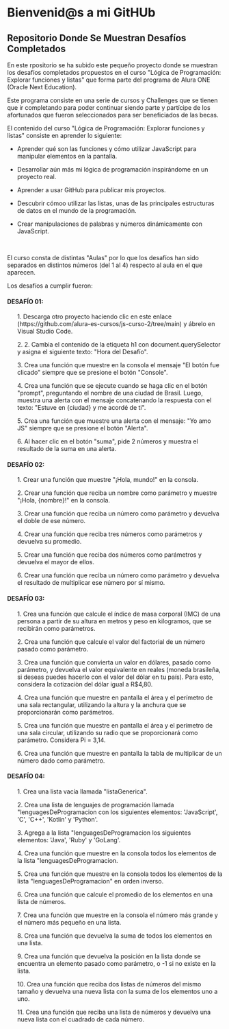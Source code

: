 <h1>Bienvenid@s a mi GitHUb</h1>

<h2>Repositorio Donde Se Muestran Desafíos Completados</h2>

<p>En este rpositorio se ha subido este pequeño proyecto donde se muestran los desafíos completados propuestos en el curso "Lógica de Programación: Explorar funciones y listas" que forma parte del 
  programa de Alura ONE (Oracle Next Education).</p>
<p>Este programa consiste en una serie de cursos y Challenges que se tienen que ir completando para poder continuar siendo parte y partícipe de los afortunados que fueron seleccionados para ser beneficiados de las
becas.</p>
<p>El contenido del curso "Lógica de Programación: Explorar funciones y listas" consiste en aprender lo siguiente:</p>
  <ul><li>Aprender qué son las funciones y cómo utilizar JavaScript para manipular elementos en la pantalla.</li></ul>
  <ul><li>Desarrollar aún más mi lógica de programación inspirándome en un proyecto real.</li></ul>
  <ul><li>Aprender a usar GitHub para publicar mis proyectos.</li></ul>
  <ul><li>Descubrir cómoo utilizar las listas, unas de las principales estructuras de datos en el mundo de la programación.</li></ul>
  <ul><li>Crear manipulaciones de palabras y números dinámicamente con JavaScript.</li></ul>
  <br>
<p>El curso consta de distintas "Aulas" por lo que los desafíos han sido separados en distintos números (del 1 al 4) respecto al aula en el que aparecen.</p>
<p>Los desafíos a cumplir fueron:</p>

<h4>DESAFÍO 01:</h4>
<ul>1. Descarga otro proyecto haciendo clic en este enlace (https://github.com/alura-es-cursos/js-curso-2/tree/main) y ábrelo en Visual Studio Code.</ul>
<ul>2. 2. Cambia el contenido de la etiqueta h1 con document.querySelector y asigna el siguiente texto: "Hora del Desafío".</ul>
<ul>3. Crea una función que muestre en la consola el mensaje "El botón fue clicado" siempre que se presione el botón "Console".</ul>
<ul>4. Crea una función que se ejecute cuando se haga clic en el botón "prompt", preguntando el nombre de una ciudad de Brasil. Luego, muestra una alerta con el mensaje concatenando la respuesta con el texto: 
  "Estuve en {ciudad} y me acordé de ti".</ul>
<ul>5. Crea una función que muestre una alerta con el mensaje: "Yo amo JS" siempre que se presione el botón "Alerta".</ul>
<ul>6. Al hacer clic en el botón "suma", pide 2 números y muestra el resultado de la suma en una alerta.</ul>

<h4>DESAFÍO 02:</h4>
<ul>1. Crear una función que muestre "¡Hola, mundo!" en la consola.</ul>
<ul>2. Crear una función que reciba un nombre como parámetro y muestre "¡Hola, {nombre}!" en la consola.</ul>
<ul>3. Crear una función que reciba un número como parámetro y devuelva el doble de ese número.</ul>
<ul>4. Crear una función que reciba tres números como parámetros y devuelva su promedio.</ul>
<ul>5. Crear una función que reciba dos números como parámetros y devuelva el mayor de ellos.</ul>
<ul>6. Crear una función que reciba un número como parámetro y devuelva el resultado de multiplicar ese número por sí mismo.</ul>

<h4>DESAFÍO 03:</h4>
<ul>1. Crea una función que calcule el índice de masa corporal (IMC) de una persona a partir de su altura en metros y peso en kilogramos, que se recibirán como parámetros.</ul>
<ul>2. Crea una función que calcule el valor del factorial de un número pasado como parámetro.</ul>
<ul>3. Crea una función que convierta un valor en dólares, pasado como parámetro, y devuelva el valor equivalente en reales (moneda brasileña, si deseas puedes hacerlo con el valor del dólar en tu país). 
  Para esto, considera la cotizaciòn del dólar igual a R$4,80.</ul>
<ul>4. Crea una función que muestre en pantalla el área y el perímetro de una sala rectangular, utilizando la altura y la anchura que se proporcionarán como parámetros.</ul>
<ul>5. Crea una función que muestre en pantalla el área y el perímetro de una sala circular, utilizando su radio que se proporcionará como parámetro. Considera Pi = 3,14.</ul>
<ul>6. Crea una función que muestre en pantalla la tabla de multiplicar de un número dado como parámetro.</ul>

<h4>DESAFÍO 04:</h4>
<ul>1. Crea una lista vacía llamada "listaGenerica".</ul>
<ul>2. Crea una lista de lenguajes de programación llamada "lenguagesDeProgramacion con los siguientes elementos: 'JavaScript', 'C', 'C++', 'Kotlin' y 'Python'.</ul>
<ul>3. Agrega a la lista "lenguagesDeProgramacion los siguientes elementos: 'Java', 'Ruby' y 'GoLang'.</ul>
<ul>4. Crea una función que muestre en la consola todos los elementos de la lista "lenguagesDeProgramacion.</ul>
<ul>5. Crea una función que muestre en la consola todos los elementos de la lista "lenguagesDeProgramacion" en orden inverso.</ul>
<ul>6. Crea una función que calcule el promedio de los elementos en una lista de números.</ul>
<ul>7. Crea una función que muestre en la consola el número más grande y el número más pequeño en una lista.</ul>
<ul>8. Crea una función que devuelva la suma de todos los elementos en una lista.</ul>
<ul>9. Crea una función que devuelva la posición en la lista donde se encuentra un elemento pasado como parámetro, o -1 si no existe en la lista.</ul>
<ul>10. Crea una función que reciba dos listas de números del mismo tamaño y devuelva una nueva lista con la suma de los elementos uno a uno.</ul>
<ul>11. Crea una función que reciba una lista de números y devuelva una nueva lista con el cuadrado de cada número.</ul>
